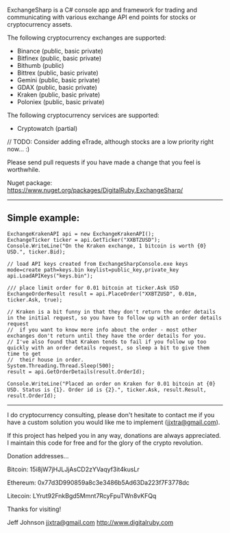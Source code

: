 ExchangeSharp is a C# console app and framework for trading and communicating with various exchange API end points for stocks or cryptocurrency assets.

The following cryptocurrency exchanges are supported:
- Binance (public, basic private)
- Bitfinex (public, basic private)
- Bithumb (public)
- Bittrex (public, basic private)
- Gemini (public, basic private)
- GDAX (public, basic private)
- Kraken (public, basic private)
- Poloniex (public, basic private)

The following cryptocurrency services are supported:
- Cryptowatch (partial)

// TODO: Consider adding eTrade, although stocks are a low priority right now... :)

Please send pull requests if you have made a change that you feel is worthwhile.

Nuget package: https://www.nuget.org/packages/DigitalRuby.ExchangeSharp/

---
Simple example:
---
```
ExchangeKrakenAPI api = new ExchangeKrakenAPI();
ExchangeTicker ticker = api.GetTicker("XXBTZUSD");
Console.WriteLine("On the Kraken exchange, 1 bitcoin is worth {0} USD.", ticker.Bid);

// load API keys created from ExchangeSharpConsole.exe keys mode=create path=keys.bin keylist=public_key,private_key
api.LoadAPIKeys("keys.bin");

/// place limit order for 0.01 bitcoin at ticker.Ask USD
ExchangeOrderResult result = api.PlaceOrder("XXBTZUSD", 0.01m, ticker.Ask, true);

// Kraken is a bit funny in that they don't return the order details in the initial request, so you have to follow up with an order details request
//  if you want to know more info about the order - most other exchanges don't return until they have the order details for you.
// I've also found that Kraken tends to fail if you follow up too quickly with an order details request, so sleep a bit to give them time to get
//  their house in order.
System.Threading.Thread.Sleep(500);
result = api.GetOrderDetails(result.OrderId);

Console.WriteLine("Placed an order on Kraken for 0.01 bitcoin at {0} USD. Status is {1}. Order id is {2}.", ticker.Ask, result.Result, result.OrderId);
```
---

I do cryptocurrency consulting, please don't hesitate to contact me if you have a custom solution you would like me to implement (jjxtra@gmail.com).

If this project has helped you in any way, donations are always appreciated. I maintain this code for free and for the glory of the crypto revolution.

Donation addresses...

Bitcoin: 15i8jW7jHJLJjAsCD2zYVaqyf3it4kusLr

Ethereum: 0x77d3D990859a8c3e3486b5Ad63Da223f7F3778dc

Litecoin: LYrut92FnkBgd5Mmnt7RcyFpuTWn8vKFQq

Thanks for visiting!

Jeff Johnson
jjxtra@gmail.com
http://www.digitalruby.com
